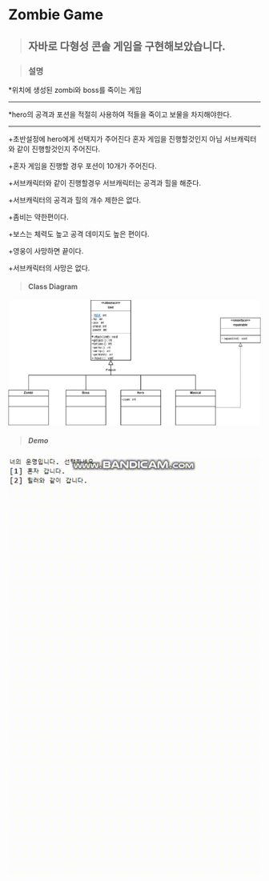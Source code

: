 # Zombie Game

>## 자바로 다형성 콘솔 게임을 구현해보았습니다.

>### 설명
*위치에 생성된 zombi와 boss를 죽이는 게임
********
*hero의 공격과 포션을 적절히 사용하여 적들을 죽이고 보물을 차지해야한다.
********
 +초반설정에 hero에게 선택지가 주어진다 혼자 게임을 진행할것인지 아님 서브캐릭터와 같이 진행할것인지 주어진다.

 
 +혼자 게임을 진행할 경우 포션이 10개가 주어진다. 

 
 +서브캐릭터와 같이 진행할경우 서브캐릭터는 공격과 힐을 해준다.

 
 +서브캐릭터의 공격과 힐의 개수 제한은 없다.

 
 +좀비는 약한편이다.

 
 +보스는 체력도 높고 공격 데미지도 높은 편이다.

 
 +영웅이 사망하면 끝이다.

 
 +서브캐릭터의 사망은 없다.

>#### Class Diagram
 ![zombie](https://github.com/yujin-lim/zombi/blob/main/zombi.jfif)


 

>##### Demo
![zombie](https://raw.githubusercontent.com/yujin-lim/zombi/60de8b87adccdb8fac0c56b37c9eb288ebf6d942/zombie.gif)


 





